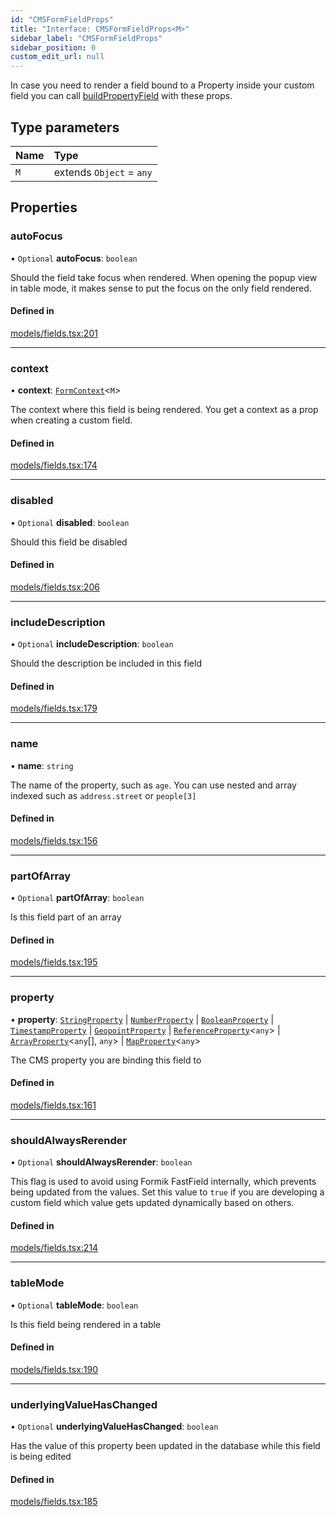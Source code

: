 ```yaml
---
id: "CMSFormFieldProps"
title: "Interface: CMSFormFieldProps<M>"
sidebar_label: "CMSFormFieldProps"
sidebar_position: 0
custom_edit_url: null
---
```


In case you need to render a field bound to a Property inside your
custom field you can call [buildPropertyField](../functions/buildPropertyField) with these props.

## Type parameters

| Name | Type |
| :------ | :------ |
| `M` | extends `Object` = `any` |

## Properties

### autoFocus

• `Optional` **autoFocus**: `boolean`

Should the field take focus when rendered. When opening the popup view
in table mode, it makes sense to put the focus on the only field rendered.

#### Defined in

[models/fields.tsx:201](https://github.com/Camberi/firecms/blob/2d60fba/src/models/fields.tsx#L201)

___

### context

• **context**: [`FormContext`](FormContext)<`M`\>

The context where this field is being rendered. You get a context as a
prop when creating a custom field.

#### Defined in

[models/fields.tsx:174](https://github.com/Camberi/firecms/blob/2d60fba/src/models/fields.tsx#L174)

___

### disabled

• `Optional` **disabled**: `boolean`

Should this field be disabled

#### Defined in

[models/fields.tsx:206](https://github.com/Camberi/firecms/blob/2d60fba/src/models/fields.tsx#L206)

___

### includeDescription

• `Optional` **includeDescription**: `boolean`

Should the description be included in this field

#### Defined in

[models/fields.tsx:179](https://github.com/Camberi/firecms/blob/2d60fba/src/models/fields.tsx#L179)

___

### name

• **name**: `string`

The name of the property, such as `age`. You can use nested and array
indexed such as `address.street` or `people[3]`

#### Defined in

[models/fields.tsx:156](https://github.com/Camberi/firecms/blob/2d60fba/src/models/fields.tsx#L156)

___

### partOfArray

• `Optional` **partOfArray**: `boolean`

Is this field part of an array

#### Defined in

[models/fields.tsx:195](https://github.com/Camberi/firecms/blob/2d60fba/src/models/fields.tsx#L195)

___

### property

• **property**: [`StringProperty`](StringProperty) \| [`NumberProperty`](NumberProperty) \| [`BooleanProperty`](BooleanProperty) \| [`TimestampProperty`](TimestampProperty) \| [`GeopointProperty`](GeopointProperty) \| [`ReferenceProperty`](ReferenceProperty)<`any`\> \| [`ArrayProperty`](ArrayProperty)<`any`[], `any`\> \| [`MapProperty`](MapProperty)<`any`\>

The CMS property you are binding this field to

#### Defined in

[models/fields.tsx:161](https://github.com/Camberi/firecms/blob/2d60fba/src/models/fields.tsx#L161)

___

### shouldAlwaysRerender

• `Optional` **shouldAlwaysRerender**: `boolean`

This flag is used to avoid using Formik FastField internally, which
prevents being updated from the values.
Set this value to `true` if you are developing a custom field which
value gets updated dynamically based on others.

#### Defined in

[models/fields.tsx:214](https://github.com/Camberi/firecms/blob/2d60fba/src/models/fields.tsx#L214)

___

### tableMode

• `Optional` **tableMode**: `boolean`

Is this field being rendered in a table

#### Defined in

[models/fields.tsx:190](https://github.com/Camberi/firecms/blob/2d60fba/src/models/fields.tsx#L190)

___

### underlyingValueHasChanged

• `Optional` **underlyingValueHasChanged**: `boolean`

Has the value of this property been updated in the database while this
field is being edited

#### Defined in

[models/fields.tsx:185](https://github.com/Camberi/firecms/blob/2d60fba/src/models/fields.tsx#L185)
